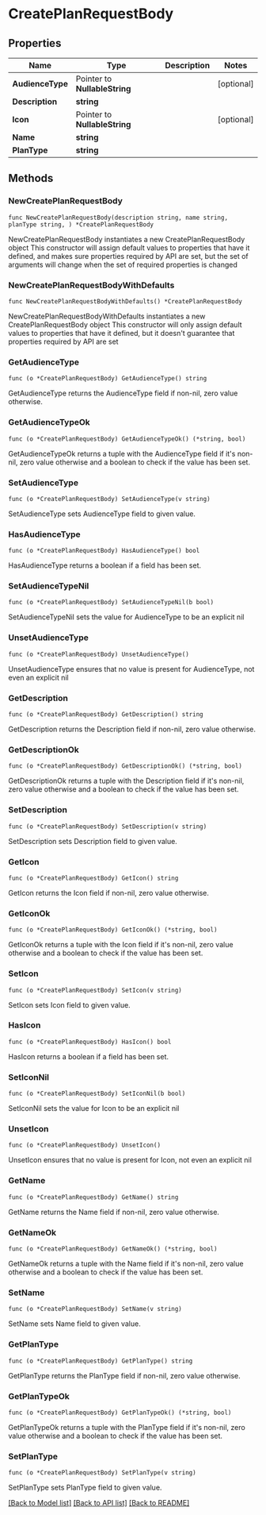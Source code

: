 # CreatePlanRequestBody

## Properties

Name | Type | Description | Notes
------------ | ------------- | ------------- | -------------
**AudienceType** | Pointer to **NullableString** |  | [optional] 
**Description** | **string** |  | 
**Icon** | Pointer to **NullableString** |  | [optional] 
**Name** | **string** |  | 
**PlanType** | **string** |  | 

## Methods

### NewCreatePlanRequestBody

`func NewCreatePlanRequestBody(description string, name string, planType string, ) *CreatePlanRequestBody`

NewCreatePlanRequestBody instantiates a new CreatePlanRequestBody object
This constructor will assign default values to properties that have it defined,
and makes sure properties required by API are set, but the set of arguments
will change when the set of required properties is changed

### NewCreatePlanRequestBodyWithDefaults

`func NewCreatePlanRequestBodyWithDefaults() *CreatePlanRequestBody`

NewCreatePlanRequestBodyWithDefaults instantiates a new CreatePlanRequestBody object
This constructor will only assign default values to properties that have it defined,
but it doesn't guarantee that properties required by API are set

### GetAudienceType

`func (o *CreatePlanRequestBody) GetAudienceType() string`

GetAudienceType returns the AudienceType field if non-nil, zero value otherwise.

### GetAudienceTypeOk

`func (o *CreatePlanRequestBody) GetAudienceTypeOk() (*string, bool)`

GetAudienceTypeOk returns a tuple with the AudienceType field if it's non-nil, zero value otherwise
and a boolean to check if the value has been set.

### SetAudienceType

`func (o *CreatePlanRequestBody) SetAudienceType(v string)`

SetAudienceType sets AudienceType field to given value.

### HasAudienceType

`func (o *CreatePlanRequestBody) HasAudienceType() bool`

HasAudienceType returns a boolean if a field has been set.

### SetAudienceTypeNil

`func (o *CreatePlanRequestBody) SetAudienceTypeNil(b bool)`

 SetAudienceTypeNil sets the value for AudienceType to be an explicit nil

### UnsetAudienceType
`func (o *CreatePlanRequestBody) UnsetAudienceType()`

UnsetAudienceType ensures that no value is present for AudienceType, not even an explicit nil
### GetDescription

`func (o *CreatePlanRequestBody) GetDescription() string`

GetDescription returns the Description field if non-nil, zero value otherwise.

### GetDescriptionOk

`func (o *CreatePlanRequestBody) GetDescriptionOk() (*string, bool)`

GetDescriptionOk returns a tuple with the Description field if it's non-nil, zero value otherwise
and a boolean to check if the value has been set.

### SetDescription

`func (o *CreatePlanRequestBody) SetDescription(v string)`

SetDescription sets Description field to given value.


### GetIcon

`func (o *CreatePlanRequestBody) GetIcon() string`

GetIcon returns the Icon field if non-nil, zero value otherwise.

### GetIconOk

`func (o *CreatePlanRequestBody) GetIconOk() (*string, bool)`

GetIconOk returns a tuple with the Icon field if it's non-nil, zero value otherwise
and a boolean to check if the value has been set.

### SetIcon

`func (o *CreatePlanRequestBody) SetIcon(v string)`

SetIcon sets Icon field to given value.

### HasIcon

`func (o *CreatePlanRequestBody) HasIcon() bool`

HasIcon returns a boolean if a field has been set.

### SetIconNil

`func (o *CreatePlanRequestBody) SetIconNil(b bool)`

 SetIconNil sets the value for Icon to be an explicit nil

### UnsetIcon
`func (o *CreatePlanRequestBody) UnsetIcon()`

UnsetIcon ensures that no value is present for Icon, not even an explicit nil
### GetName

`func (o *CreatePlanRequestBody) GetName() string`

GetName returns the Name field if non-nil, zero value otherwise.

### GetNameOk

`func (o *CreatePlanRequestBody) GetNameOk() (*string, bool)`

GetNameOk returns a tuple with the Name field if it's non-nil, zero value otherwise
and a boolean to check if the value has been set.

### SetName

`func (o *CreatePlanRequestBody) SetName(v string)`

SetName sets Name field to given value.


### GetPlanType

`func (o *CreatePlanRequestBody) GetPlanType() string`

GetPlanType returns the PlanType field if non-nil, zero value otherwise.

### GetPlanTypeOk

`func (o *CreatePlanRequestBody) GetPlanTypeOk() (*string, bool)`

GetPlanTypeOk returns a tuple with the PlanType field if it's non-nil, zero value otherwise
and a boolean to check if the value has been set.

### SetPlanType

`func (o *CreatePlanRequestBody) SetPlanType(v string)`

SetPlanType sets PlanType field to given value.



[[Back to Model list]](../README.md#documentation-for-models) [[Back to API list]](../README.md#documentation-for-api-endpoints) [[Back to README]](../README.md)



